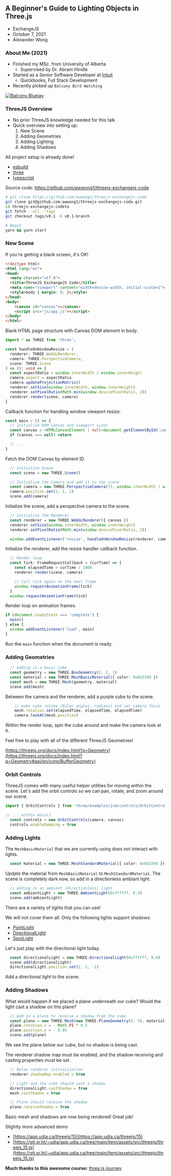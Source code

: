 ## A Beginner's Guide to Lighting Objects in Three.js
- ExchangeJS
- October 7, 2021
- Alexander Wong


### About Me (2021)
- Finished my MSc. from University of Alberta
    - Supervised by Dr. Abram Hindle
- Started as a Senior Software Developer at [Intuit](https://intuit.com)
    - Quickbooks, Full Stack Development
- Recently picked up `Balcony Bird Watching`


[![Balcony Bluejay](assets/PXL_20211002_215429510.jpg)](https://photos.app.goo.gl/b5QV1XhjvUMNFCyd8)



<!-- ThreeJS introduction, project setup -->
### ThreeJS Overview

- No prior ThreeJS knowledge needed for this talk
- Quick overview into setting up:
    1. New Scene
    2. Adding Geometries
    3. Adding Lighting
    4. Adding Shadows


All project setup is already done!

- [esbuild](https://esbuild.github.io/)
- [three](https://threejs.org/)
- [typescript](https://www.typescriptlang.org/)


Source code: https://github.com/awwong1/threejs-exchangejs-code
```bash
# git clone https://github.com/awwong1/threejs-exchangejs-code
git clone git@github.com:awwong1/threejs-exchangejs-code.git
cd threejs-exchangejs-codeta
git fetch --all --tags
git checkout tags/v0.1 -b v0.1-branch

# Begin
yarn && yarn start
```



<!-- New project, new Scene -->
### New Scene

If you're getting a blank screen, it's OK!


```html
<!doctype html>
<html lang="en">
<head>
  <meta charset="utf-8">
  <title>ThreeJS ExchangeJS Code</title>
  <meta name="viewport" content="width=device-width, initial-scale=1">
  <style>body { margin: 0; }</style>
</head>
<body>
    <canvas id="canvas"></canvas>
    <script src="js/app.js"></script>
</body>
</html>
```
Blank HTML page structure with Canvas DOM element in body.


```typescript
import * as THREE from 'three';

const handleOnWindowResize = (
  renderer: THREE.WebGLRenderer,
  camera: THREE.PerspectiveCamera,
  scene: THREE.Scene
) => (): void => {
  const aspectRatio = window.innerWidth / window.innerHeight
  camera.aspect = aspectRatio
  camera.updateProjectionMatrix()
  renderer.setSize(window.innerWidth, window.innerHeight)
  renderer.setPixelRatio(Math.min(window.devicePixelRatio, 2))
  renderer.render(scene, camera)
}
```
Callback function for handling window viewport resize.


```typescript
const main = () => {
  // Initialize DOM Canvas and viewport sizes
  const canvas = <HTMLCanvasElement | null>document.getElementById('canvas')
  if (canvas === null) return

  // ...
}
```
Fetch the DOM Canvas by element ID.


```typescript
  // Initialize Scene
  const scene = new THREE.Scene()

  // Initialize the Camera and add it to the scene
  const camera = new THREE.PerspectiveCamera(75, window.innerWidth / window.innerHeight, 0.1, 100)
  camera.position.set(1, 1, 2)
  scene.add(camera)
```
Initialize the scene, add a perspective camera to the scene.


```typescript
  // Initialize the Renderer
  const renderer = new THREE.WebGLRenderer({ canvas })
  renderer.setSize(window.innerWidth, window.innerHeight)
  renderer.setPixelRatio(Math.min(window.devicePixelRatio, 2))

  window.addEventListener('resize', handleOnWindowResize(renderer, camera, scene), false)
```
Initialize the renderer, add the resize handler callback function.


```typescript
  // Render loop
  const tick: FrameRequestCallback = (curTime) => {
    const elapsedTime = curTime / 1000
    renderer.render(scene, camera)

    // Call tick again on the next frame
    window.requestAnimationFrame(tick)
  }
  window.requestAnimationFrame(tick)
```
Render loop on animation frames.


```typescript
if (document.readyState === 'complete') {
  main()
} else {
  window.addEventListener('load', main)
}
```
Run the `main` function when the document is ready.



<!-- Adding geometries to the scene -->
### Adding Geometries

```typescript
  // Adding in a basic cube
  const geometry = new THREE.BoxGeometry(1, 1, 1)
  const material = new THREE.MeshBasicMaterial({ color: 0x663399 })
  const mesh = new THREE.Mesh(geometry, material)
  scene.add(mesh)
```
Between the camera and the renderer, add a purple cube to the scene.


```typescript
    // make cube rotate (Euler angles, radians) and set camera focus
    mesh.rotation.set(elapsedTime, elapsedTime, elapsedTime)
    camera.lookAt(mesh.position)
```
Within the render loop, spin the cube around and make the camera look at it.


Feel free to play with all of the different ThreeJS Geometries!

[https://threejs.org/docs/index.html?q=Geometry](https://threejs.org/docs/index.html?q=Geometry#api/en/core/BufferGeometry)



<!-- Orbit controls -->
### Orbit Controls

ThreeJS comes with many useful helper utilities for moving within the scene.
Let's add the orbit controls so we can pan, rotate, and zoom around our scene.

```typescript
import { OrbitControls } from 'three/examples/jsm/controls/OrbitControls'

// ... within main()
  const controls = new OrbitControls(camera, canvas)
  controls.enableDamping = true
```



<!-- Adding lights to the scene -->
### Adding Lights

The `MeshBasicMaterial` that we are currently using does not interact with lights.

```typescript
  const material = new THREE.MeshStandardMaterial({ color: 0x663399 })
```
Update the material from `MeshBasicMaterial` to `MeshStandardMaterial`.
The scene is completely dark now, so add in a directionless ambiant light.

```typescript
  // Adding in an ambient (directionless) light
  const ambientLight = new THREE.AmbientLight(0xffffff, 0.3)
  scene.add(ambientLight)
```


There are a variety of lights that you can use!

We will not cover them all. Only the following lights support shadows:

- [PointLight](https://threejs.org/docs/index.html#api/en/lights/PointLight)
- [DirectionalLight](https://threejs.org/docs/index.html#api/en/lights/DirectionalLight)
- [SpotLight](https://threejs.org/docs/index.html#api/en/lights/SpotLight)


Let's just play with the directional light today.

```typescript
  const directionalLight = new THREE.DirectionalLight(0xffffff, 0.6)
  scene.add(directionalLight)
  directionalLight.position.set(2, 2, -1)
```
Add a directional light to the scene.



<!-- Adding shadows to the scene -->
### Adding Shadows

What would happen if we placed a plane underneath our cube? Would the light cast a shadow on this plane?

```typescript
  // Add in a plane to receive a shadow from the cube
  const plane = new THREE.Mesh(new THREE.PlaneGeometry(5, 5), material)
  plane.rotation.x = - Math.PI * 0.5
  plane.position.y = - 0.95
  scene.add(plane)
```
We see the plane below our cube, but no shadow is being cast.


The renderer shadow map must be enabled, and the shadow receiving and casting properties must be set.

```typescript
  // Below renderer initialization
  renderer.shadowMap.enabled = true

  // Light and the cube should cast a shadow
  directionalLight.castShadow = true
  mesh.castShadow = true

  // Plane should receive the shadow
  plane.receiveShadow = true
```


Basic mesh and shadows are now being rendered! Great job!



Slightly more advanced demo

- [https://app.udia.ca/threejs/15](https://app.udia.ca/threejs/15)
- [https://git.sr.ht/~udia/app.udia.ca/tree/main/item/assets/src/threejs/threejs_15.ts](https://git.sr.ht/~udia/app.udia.ca/tree/main/item/assets/src/threejs/threejs_15.ts)

**Much thanks to this awesome course:**
[three.js journey](https://threejs-journey.xyz/)
